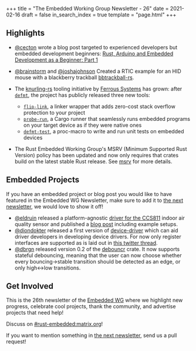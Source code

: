+++
title = "The Embedded Working Group Newsletter - 26"
date = 2021-02-16
draft = false
in_search_index = true
template = "page.html"
+++

## Highlights

- [@cecton] wrote a blog post targeted to experienced developers but embedded development beginners: [Rust, Arduino and Embedded Development as a Beginner: Part 1]

- [@brainstorm] and [@joshajohnson] Created a RTIC example for an HID mouse with a blackberry trackball [bbtrackball-rs].

- The [knurling-rs] tooling initiative by [Ferrous Systems] has grown: after [`defmt`], the project has publicly released three new tools:
    * [`flip-link`], a linker wrapper that adds zero-cost stack overflow protection to your project
    * [`probe-run`], a Cargo runner that seamlessly runs embedded programs on your target device as if they were native ones
    * [`defmt-test`], a proc-macro to write and run unit tests on embedded devices

- The Rust Embedded Working Group's MSRV (Minimum Supported Rust Version)
  policy has been updated and now only requires that crates build on the
  latest stable Rust release. See [msrv] for more details.

<!-- more -->

## Embedded Projects

If you have an embedded project or blog post you would like to have featured in the Embedded WG Newsletter, make sure to add it to [the next newsletter], we would love to show it off!

- [@eldruin] released a platform-agnostic [driver for the CCS811][ccs811-driver] indoor air quality sensor and published a [blog post][ccs811-blog-post] including example setups.
- [@diondokter] released a first version of [device-driver] which can aid driver developers in developing device drivers. For now only register interfaces are supported as is laid out in [this twitter thread][device-driver-thread].
- [@dbrgn] released version 0.2 of the [debouncr] crate. It now supports stateful debouncing, meaning that the user can now choose whether every bouncing→stable transition should be detected as an edge, or only high↔︎low transitions.

<!-- LINK SECTION FOR HIGHLIGHTS AND EMBEDDED PROJECTS -->

[@cecton]: https://twitter.com/CecileTonglet
[@brainstorm]: https://twitter.com/braincode
[@joshajohnson]: https://twitter.com/_joshajohnson
[Rust, Arduino and Embedded Development as a Beginner: Part 1]: https://blog.cecton.com/posts/rust-and-arduino-part1/
[bbtrackball-rs]: https://github.com/brainstorm/bbtrackball-rs

[Ferrous Systems]: https://ferrous-systems.com
[knurling-rs]: https://github.com/knurling-rs/meta
[`defmt`]: https://ferrous-systems.com/blog/defmt/
[`flip-link`]: https://github.com/knurling-rs/flip-link
[`probe-run`]: https://github.com/knurling-rs/probe-run
[`defmt-test`]: https://github.com/knurling-rs/defmt-test

[@eldruin]: https://github.com/eldruin
[ccs811-driver]: https://crates.io/crates/embedded-ccs811
[ccs811-blog-post]: https://blog.eldruin.com/ccs811-indoor-air-quality-sensor-driver-in-rust/

[@diondokter]: https://github.com/diondokter
[device-driver]: https://crates.io/crates/device-driver
[device-driver-thread]: https://twitter.com/Geoxion/status/1303849776665026561

[@dbrgn]: https://twitter.com/dbrgn/

[msrv]: https://github.com/rust-embedded/wg/pull/523

[debouncr]: https://docs.rs/debouncr/

## Get Involved

This is the 26th newsletter of the [Embedded WG] where we highlight new progress, celebrate cool projects, thank the community, and advertise projects that need help!

[Embedded WG]: https://github.com/rust-embedded/wg

Discuss on [#rust-embedded:matrix.org]!

[#rust-embedded:matrix.org]: https://matrix.to/#/#rust-embedded:matrix.org

If you want to mention something in [the next newsletter], send us a pull request!

[the next newsletter]: https://github.com/rust-embedded/blog/edit/master/content/2021-03-16-newsletter-27.md
